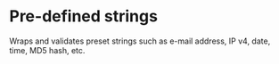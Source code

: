 Pre-defined strings
===================

Wraps and validates preset strings such as e-mail address, IP v4, date, time, MD5 hash, etc.

